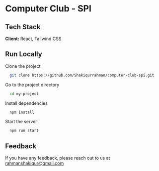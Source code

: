 # Computer Club - SPI

## Tech Stack

**Client:** React, Tailwind CSS

## Run Locally

Clone the project

```bash
  git clone https://github.com/Shakiqurrahman/computer-club-spi.git
```

Go to the project directory

```bash
  cd my-project
```

Install dependencies

```bash
  npm install
```

Start the server

```bash
  npm run start
```

## Feedback

If you have any feedback, please reach out to us at rahmanshakiqur@gmail.com


